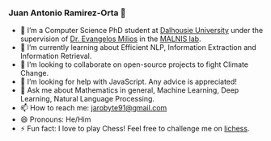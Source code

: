 ### Juan Antonio Ramirez-Orta 👋

- 🔭 I’m a Computer Science PhD student at [Dalhousie University](https://www.dal.ca/) under the supervision of [Dr. Evangelos Milios](https://web.cs.dal.ca/~eem/) in the [MALNIS lab](https://malnis.cs.dal.ca/).
- 🌱 I’m currently learning about Efficient NLP, Information Extraction and Information Retrieval.
- 👯 I’m looking to collaborate on open-source projects to fight Climate Change.
- 🤔 I’m looking for help with JavaScript. Any advice is appreciated!
- 💬 Ask me about Mathematics in general, Machine Learning, Deep Learning, Natural Language Processing.
- 📫 How to reach me: jarobyte91@gmail.com
- 😄 Pronouns: He/Him
- ⚡ Fun fact: I love to play Chess! Feel free to challenge me on [lichess](https://lichess.org/@/jarobyte).
